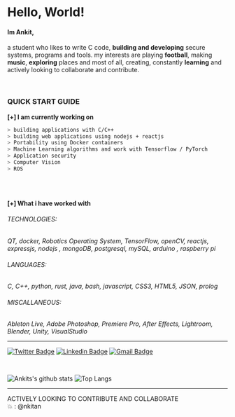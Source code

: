 # Hello, World!
#### Im Ankit, 

a student who likes to write C code, **building and developing** secure systems, programs and tools.
my interests are playing **football**, making **music**, **exploring** places and most of all, creating, constantly **learning** and actively looking to collaborate and contribute.


<br>

### QUICK START GUIDE

**[+]  I am currently working on**
````bash
> building applications with C/C++
> building web applications using nodejs + reactjs
> Portability using Docker containers
> Machine Learning algorithms and work with Tensorflow / PyTorch
> Application security
> Computer Vision
> ROS
````

<br>
<br>

**[+]  What i have worked with**
<p>

###### TECHNOLOGIES:
*QT, docker, Robotics Operating System, TensorFlow, openCV, reactjs, expressjs, nodejs , mongoDB, postgresql, mySQL, arduino , raspberry pi*
<br>
###### LANGUAGES:
*C, C++, python, rust, java, bash, javascript, CSS3, HTML5, JSON, prolog*
<br>
###### MISCALLANEOUS:
*Ableton Live, Adobe Photoshop, Premiere Pro, After Effects, Lightroom, Blender, Unity, VisualStudio*
</p>

__________________________________________________
[![Twitter Badge](https://img.shields.io/badge/-@ankitdas2k-1ca0f1?style=flat-square&labelColor=1ca0f1&logo=twitter&logoColor=white&link=https://twitter.com/AnkitDas2k)](https://twitter.com/AnkitDas2k) [![Linkedin Badge](https://img.shields.io/badge/-ankitdas-blue?style=flat-square&logo=Linkedin&logoColor=white&link=https://www.linkedin.com/in/ankit-das-929513193/)](https://www.linkedin.com/in/ankit-das-929513193/)
[![Gmail Badge](https://img.shields.io/badge/-ankitdas2k@gmail.com-c14438?style=flat-square&logo=Gmail&logoColor=white&link=mailto:ankitdas2k@gmail.com)](mailto:ankitdas2k@gmail.com)
<p align=center>
<a>
<br>
  
![Ankits's github stats](https://github-readme-stats.vercel.app/api?username=nkitan&show_icons=true&hide_title=true&hide_rank=true&line_height=19) 
![Top Langs](https://github-readme-stats.vercel.app/api/top-langs/?username=nkitan&layout=compact)
</a>
</p>

-------------------------------
ACTIVELY LOOKING TO CONTRIBUTE AND COLLABORATE  
:boom: : @nkitan
